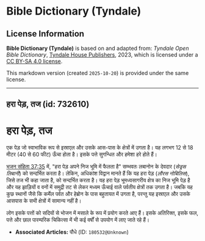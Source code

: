 # Bible Dictionary (Tyndale)

## License Information

**Bible Dictionary (Tyndale)** is based on and adapted from: _Tyndale Open Bible Dictionary_, [Tyndale House Publishers](https://tyndaleopenresources.com/), 2023, which is licensed under a [CC BY-SA 4.0 license](https://creativecommons.org/licenses/by-sa/4.0/legalcode.en).

This markdown version (created `2025-10-20`) is provided under the same license.



--------------------------------

## हरा पेड़, तज (id: 732610)

हरा पेड़, तज
============

एक पेड़ जो स्वाभाविक रूप से इस्राएल और उसके आस\-पास के क्षेत्रों में उगता है। यह लगभग 12 से 18 मीटर (40 से 60 फीट) ऊँचा होता है। इसके पत्ते सुगन्धित और हमेशा हरे होते हैं।

[भजन संहिता 37:35](https://ref.ly/Ps37:35) में, "हरा पेड़ अपने निज भूमि में फैलता है" सम्भवतः लबानोन के देवदार (*सेड्रस लिबानी*) को सन्दर्भित करता है। लेकिन, अधिकांश विद्वान मानते हैं कि यह हरा पेड़ (*लौरस नोबिलिस*), जिसे तज भी कहा जाता है, को सन्दर्भित करता है। यह हरा पेड़ भूमध्यसागरीय क्षेत्र का निज भूमि पेड़ है और यह झाड़ियों व वनों में समुद्री तट से लेकर मध्यम ऊँचाई वाले पर्वतीय क्षेत्रों तक उगता है। जबकि यह कुछ स्थानों जैसे कि कर्मेल पर्वत और हेब्रोन के पास बहुतायत में उगता है, परन्तु यह इस्राएल और उसके आसपास के सभी क्षेत्रों में सामान्य नहीं है।

लोग इसके पत्तों को सदियों से भोजन में मसाले के रूप में प्रयोग करते आए हैं। इसके अतिरिक्त, इसके फल, पत्ते और छाल पारम्परिक चिकित्सा में भी कई वर्षों से उपयोग में लाए जाते रहे हैं।

* **Associated Articles:** पौधे (ID: `180532@Unknown`)

